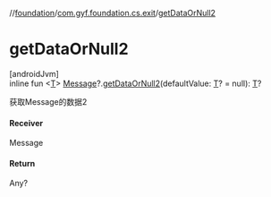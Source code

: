 //[foundation](../../index.md)/[com.gyf.foundation.cs.exit](index.md)/[getDataOrNull2](get-data-or-null2.md)

# getDataOrNull2

[androidJvm]\
inline fun &lt;[T](get-data-or-null2.md)&gt; [Message](https://developer.android.com/reference/kotlin/android/os/Message.html)?.[getDataOrNull2](get-data-or-null2.md)(defaultValue: [T](get-data-or-null2.md)? = null): [T](get-data-or-null2.md)?

获取Message的数据2

#### Receiver

Message

#### Return

Any?